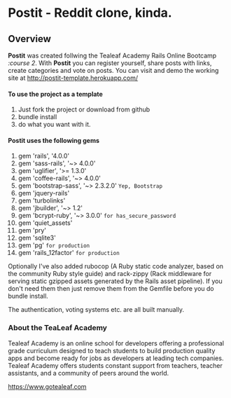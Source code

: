 # Postit - Reddit clone, kinda.
## Overview

**Postit** was created follwing the Tealeaf Academy Rails Online Bootcamp *:course 2*. With **Postit** you can register yourself, share posts with links, create categories and vote on posts. You can visit and demo the working site at <http://postit-template.herokuapp.com/>

####  To use the project as a template
1. Just fork the project or download from github
2. bundle install
3. do what you want with it.

####  Postit uses the following gems

1. gem 'rails', '4.0.0'
2. gem 'sass-rails', '~> 4.0.0'
3. gem 'uglifier', '>= 1.3.0'
4. gem 'coffee-rails', '~> 4.0.0'
5. gem 'bootstrap-sass', '~> 2.3.2.0' `Yep, Bootstrap` 
6. gem 'jquery-rails'
7. gem 'turbolinks'
8. gem 'jbuilder', '~> 1.2'
9. gem 'bcrypt-ruby', '~> 3.0.0' `for has_secure_password`
10. gem 'quiet_assets'
11. gem 'pry'
12. gem 'sqlite3'
13. gem 'pg' `for production` 
14. gem 'rails_12factor' `for production` 

Optionally I've also added rubocop (A Ruby static code analyzer, based on the community Ruby style guide) and rack-zippy (Rack middleware for serving static gzipped assets generated by the Rails asset pipeline). If you don't need them then just remove them from the Gemfile before you do bundle install.

The authentication, voting systems etc. are all built manually.

### About the TeaLeaf Academy
Tealeaf Academy is an online school for developers offering a professional grade curriculum designed to teach students to build production quality apps and become ready for jobs as developers at leading tech companies. Tealeaf Academy offers students constant support from teachers, teacher assistants, and a community of peers around the world.

<https://www.gotealeaf.com>